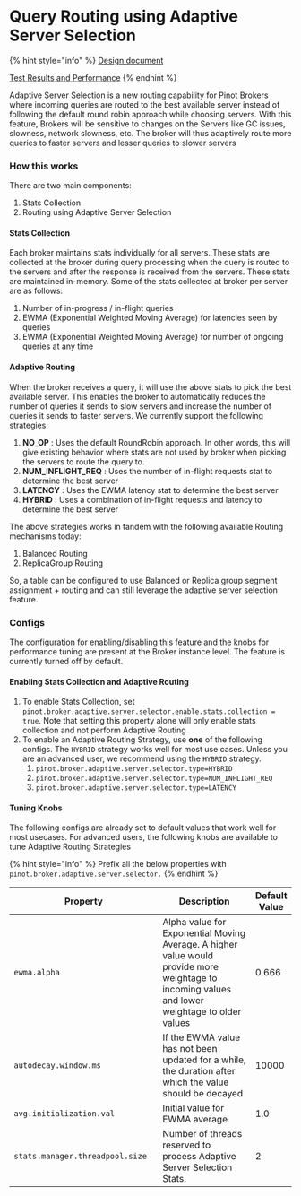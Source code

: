 # Query Routing using Adaptive Server Selection

{% hint style="info" %}
[Design document](https://docs.google.com/document/d/1w8YVpKIj0S62NvwDpf1HgruwxJYJ6ODuKQLjGXupH8w/edit)

[Test Results and Performance](https://docs.google.com/document/d/1ZeU9n5sX6eBUmM4emSBRgzD82CvifqI7OWsUEIS6Wp4/edit#heading=h.lvnfmsqo8x29)
{% endhint %}

Adaptive Server Selection is a new routing capability for Pinot Brokers where incoming queries are routed to the best available server instead of following the default round robin approach while choosing servers. With this feature, Brokers will be sensitive to changes on the Servers like GC issues, slowness, network slowness, etc. The broker will thus adaptively route more queries to faster servers and lesser queries to slower servers

### How this works

There are two main components:

1. Stats Collection
2. Routing using Adaptive Server Selection

#### Stats Collection

Each broker maintains stats individually for all servers. These stats are collected at the broker during query processing when the query is routed to the servers and after the response is received from the servers. These stats are maintained in-memory. Some of the stats collected at broker per server are as follows:

1. Number of in-progress / in-flight queries&#x20;
2. EWMA (Exponential Weighted Moving Average) for latencies seen by queries
3. EWMA (Exponential Weighted Moving Average) for number of ongoing queries at any time

#### Adaptive Routing

When the broker receives a query, it will use the above stats to pick the best available server. This enables the broker  to automatically reduces the number of queries it sends to slow servers and increase the number of queries it sends to faster servers. We currently support the following  strategies:

1. **NO\_OP** : Uses the default RoundRobin approach. In other words, this will give existing behavior where stats are not used by broker when picking the servers to route the query to.
2. **NUM\_INFLIGHT\_REQ** : Uses the number of in-flight requests stat to determine the best server
3. **LATENCY** : Uses the EWMA latency stat to determine the best server
4. **HYBRID** : Uses a combination of in-flight requests and latency to determine the best server

The above strategies works in tandem with the following available Routing mechanisms today:

1. Balanced Routing
2. ReplicaGroup Routing

So, a table can be configured to use Balanced or Replica group segment assignment + routing and can still leverage the adaptive server selection feature.

### Configs

The configuration for enabling/disabling this feature and the knobs for performance tuning are present at the Broker instance level. The feature is currently turned off by default.&#x20;

#### Enabling Stats Collection and Adaptive Routing

1. To enable Stats Collection, set `pinot.broker.adaptive.server.selector.enable.stats.collection = true`. Note that setting this property alone will only enable stats collection and not perform Adaptive Routing
2. To enable an Adaptive Routing Strategy, use **one** of the following configs. The `HYBRID`  strategy works well for most use cases. Unless you are an advanced user, we recommend using the `HYBRID` strategy.
   1. `pinot.broker.adaptive.server.selector.type=HYBRID`
   2. `pinot.broker.adaptive.server.selector.type=NUM_INFLIGHT_REQ`
   3. `pinot.broker.adaptive.server.selector.type=LATENCY`

#### Tuning Knobs

The following configs are already set to default values that work well for most usecases. For advanced users, the following knobs are available to tune Adaptive Routing Strategies

{% hint style="info" %}
Prefix all the below properties with  `pinot.broker.adaptive.server.selector.`
{% endhint %}

<table><thead><tr><th width="280">Property</th><th width="300">Description</th><th>Default Value</th></tr></thead><tbody><tr><td><code>ewma.alpha</code></td><td>Alpha value for Exponential Moving Average. A higher value would provide more weightage to incoming values and lower weightage to older values</td><td>0.666</td></tr><tr><td><code>autodecay.window.ms</code></td><td>If the EWMA value has not been updated for a while, the duration after which the value should be decayed</td><td>10000</td></tr><tr><td><code>avg.initialization.val</code></td><td>Initial value for EWMA average</td><td>1.0</td></tr><tr><td><code>stats.manager.threadpool.size</code></td><td>Number of threads reserved to process Adaptive Server Selection Stats.</td><td>2</td></tr></tbody></table>
